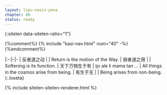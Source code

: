 ```yaml
---
layout: lipu-nasin-pona
chapter: 40
status: ready
---
```


{:sitelen data-sitelen-ratio="1"}

{%comment%}
{% include "kasi-nav.html" num="40" -%}
{%endcomment%}

|:-:|-|-
| 反者道之动           |  | Return is the motion of the Way.
| 弱者道之用           |  | Softening is its function.
| 天下万物<wbr/>生于有 | ijo ale li mama tan _..._ | All things in the cosmos arise from being.
| 有生于无             |  | Being arises from non-being.
{:.loseta}

{% include sitelen-sitelen-renderer.html %}
